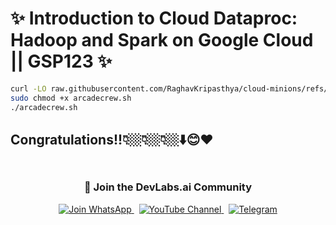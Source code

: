 # ✨ Introduction to Cloud Dataproc: Hadoop and Spark on Google Cloud || GSP123 ✨


```bash
curl -LO raw.githubusercontent.com/RaghavKripasthya/cloud-minions/refs/heads/main/Introduction%20to%20Cloud%20Dataproc%20Hadoop%20and%20Spark%20on%20Google%20Cloud/arcadecrew.sh
sudo chmod +x arcadecrew.sh
./arcadecrew.sh
```
</div>

## Congratulations!!👇🏼👇🏼👇🏼⬇️😊❤️

<div align="center" style="padding: 5px;">
  <h3>📱 Join the DevLabs.ai Community</h3>
  
  <a href="https://chat.whatsapp.com/BeGG0HXiM469i3WFMgm4qs">
    <img src="https://img.shields.io/badge/Join_WhatsApp-25D366?style=for-the-badge&logo=whatsapp&logoColor=white" alt="Join WhatsApp">
  </a>
  &nbsp;
  <a href="https://www.youtube.com/channel/UCVFPYmP2CZvVmICxw7YHT8A">
    <img src="https://img.shields.io/badge/Subscribe-Devlabs%20ai-FF0000?style=for-the-badge&logo=youtube&logoColor=white" alt="YouTube Channel">
  </a>
  &nbsp;
  <a href="https://t.me/DevLabsai">
    <img src="https://img.shields.io/badge/DevLabsai-chats%20&Updates-0077B5?style=for-the-badge&logo=Telegram&logoColor=white" alt="Telegram">
</a>


</div>


